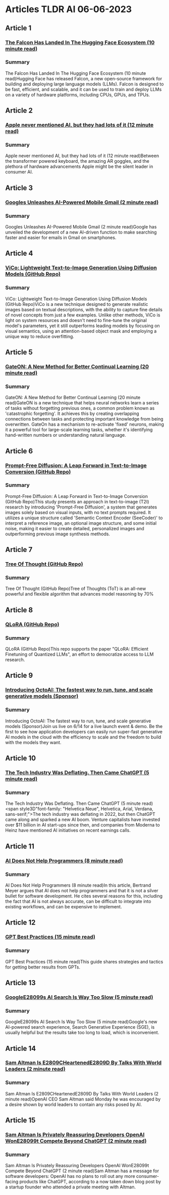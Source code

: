# Articles TLDR AI 06-06-2023

## Article 1
### [The Falcon Has Landed In The Hugging Face Ecosystem (10 minute read)](https://tldr.tech)
### Summary 
 The Falcon Has Landed In The Hugging Face Ecosystem (10 minute read)Hugging Face has released Falcon, a new open-source framework for building and deploying large language models (LLMs). Falcon is designed to be fast, efficient, and scalable, and it can be used to train and deploy LLMs on a variety of hardware platforms, including CPUs, GPUs, and TPUs.

## Article 2
### [Apple never mentioned AI, but they had lots of it (12 minute read)](https://tldr.tech)
### Summary 
 Apple never mentioned AI, but they had lots of it (12 minute read)Between the transformer powered keyboard, the amazing AR goggles, and the plethora of hardware advancements Apple might be the silent leader in consumer AI.

## Article 3
### [Googles Unleashes AI-Powered Mobile Gmail (2 minute read)](https://tldr.tech)
### Summary 
 Googles Unleashes AI-Powered Mobile Gmail (2 minute read)Google has unveiled the development of a new AI-driven function to make searching faster and easier for emails in Gmail on smartphones.

## Article 4
### [ViCo: Lightweight Text-to-Image Generation Using Diffusion Models (GitHub Repo)](https://tldr.tech)
### Summary 
 ViCo: Lightweight Text-to-Image Generation Using Diffusion Models (GitHub Repo)ViCo is a new technique designed to generate realistic images based on textual descriptions, with the ability to capture fine details of novel concepts from just a few examples. Unlike other methods, ViCo is light on system resources and doesn't need to fine-tune the original model's parameters, yet it still outperforms leading models by focusing on visual semantics, using an attention-based object mask and employing a unique way to reduce overfitting.

## Article 5
### [GateON: A New Method for Better Continual Learning (20 minute read)](https://tldr.tech)
### Summary 
 GateON: A New Method for Better Continual Learning (20 minute read)GateON is a new technique that helps neural networks learn a series of tasks without forgetting previous ones, a common problem known as 'catastrophic forgetting'. It achieves this by creating overlapping connections between tasks and protecting important knowledge from being overwritten. GateOn has a mechanism to re-activate 'fixed' neurons, making it a powerful tool for large-scale learning tasks, whether it's identifying hand-written numbers or understanding natural language.

## Article 6
### [Prompt-Free Diffusion: A Leap Forward in Text-to-Image Conversion (GitHub Repo)</strong>](https://tldr.tech)
### Summary 
 Prompt-Free Diffusion: A Leap Forward in Text-to-Image Conversion (GitHub Repo)</strong>This study presents an approach in text-to-image (T2I) research by introducing 'Prompt-Free Diffusion', a system that generates images solely based on visual inputs, with no text prompts required. It utilizes a unique structure called 'Semantic Context Encoder (SeeCoder)' to interpret a reference image, an optional image structure, and some initial noise, making it easier to create detailed, personalized images and outperforming previous image synthesis methods.

## Article 7
### [Tree Of Thought (GitHub Repo)](https://tldr.tech)
### Summary 
 Tree Of Thought (GitHub Repo)Tree of Thoughts (ToT) is an all-new powerful and flexible algorithm that advances model reasoning by 70%

## Article 8
### [QLoRA (GitHub Repo)](https://tldr.tech)
### Summary 
 QLoRA (GitHub Repo)This repo supports the paper "QLoRA: Efficient Finetuning of Quantized LLMs", an effort to democratize access to LLM research.

## Article 9
### [Introducing OctoAI: The fastest way to run, tune, and scale generative models (Sponsor)](https://tldr.tech)
### Summary 
 Introducing OctoAI: The fastest way to run, tune, and scale generative models (Sponsor)Join us live on 6/14 for a live launch event & demo. Be the first to see how application developers can easily run super-fast generative AI models in the cloud with the efficiency to scale and the freedom to build with the models they want.

## Article 10
### [The Tech Industry Was Deflating. Then Came ChatGPT (5 minute read)](https://tldr.tech)
### Summary 
 The Tech Industry Was Deflating. Then Came ChatGPT (5 minute read)<span style3D"font-family: "Helvetica Neue", Helvetica, Arial, Verdana, sans-serif;">The tech industry was deflating in 2022, but then ChatGPT came along and sparked a new AI boom. Venture capitalists have invested over $11 billion in AI start-ups since then, and companies from Moderna to Heinz have mentioned AI initiatives on recent earnings calls.

## Article 11
### [AI Does Not Help Programmers (8 minute read)](https://tldr.tech)
### Summary 
 AI Does Not Help Programmers (8 minute read)In this article, Bertrand Meyer argues that AI does not help programmers and that it is not a silver bullet for software development. He cites several reasons for this, including the fact that AI is not always accurate, can be difficult to integrate into existing workflows, and can be expensive to implement.

## Article 12
### [GPT Best Practices (15 minute read)](https://tldr.tech)
### Summary 
 GPT Best Practices (15 minute read)This guide shares strategies and tactics for getting better results from GPTs.

## Article 13
### [GoogleE28099s AI Search Is Way Too Slow (5 minute read)](https://tldr.tech)
### Summary 
 GoogleE28099s AI Search Is Way Too Slow (5 minute read)Google's new AI-powered search experience, Search Generative Experience (SGE), is usually helpful but the results take too long to load, which is inconvenient.

## Article 14
### [Sam Altman Is E2809CHeartenedE2809D By Talks With World Leaders (2 minute read)](https://tldr.tech)
### Summary 
 Sam Altman Is E2809CHeartenedE2809D By Talks With World Leaders (2 minute read)OpenAI CEO Sam Altman said Monday he was encouraged by a desire shown by world leaders to contain any risks posed by AI.

## Article 15
### [Sam Altman Is Privately Reassuring Developers OpenAI WonE28099t Compete Beyond ChatGPT (2 minute read)](https://tldr.tech)
### Summary 
 Sam Altman Is Privately Reassuring Developers OpenAI WonE28099t Compete Beyond ChatGPT (2 minute read)Sam Altman has a message for software developers: OpenAI has no plans to roll out any more consumer-facing products like ChatGPT, according to a now taken down blog post by a startup founder who attended a private meeting with Altman.

